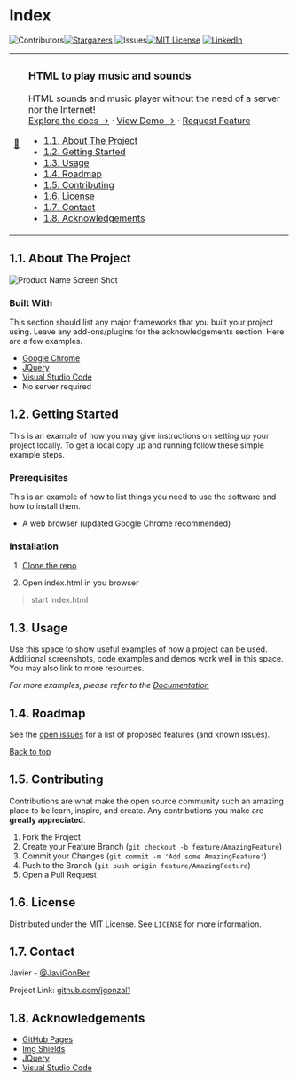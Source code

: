 # Index

![Contributors][contributors-shield][![Stargazers][stars-shield]][stars-url]
![Issues][issues-shield][![MIT License][license-shield]][license-url]
[![LinkedIn][linkedin-shield]][linkedin-url]

<table><!-- PROJECT INFO -->
  <tbody><tr><td>
    <a href="https://github.com/jgonzal1/music_compose">
      <span style="width:10em">🎵</span>
    </a>
  </td><td>
    <h3>HTML to play music and sounds</h3>
    <p>
      HTML sounds and music player without the need of a server nor the Internet!
      <br />
      <a
        href="https://github.com/jgonzal1?tab=music_compose&q=&type=source&sort=stargazers"
      >Explore the docs →</a> · <a
        href="https://github.com/jgonzal1/music_compose"
      >View Demo →</a> · <a
        href="https://github.com/jgonzal1"
      >Request Feature</a>

<!-- TOC -->

* [1.1. About The Project](#11-about-the-project)
* [1.2. Getting Started](#12-getting-started)
* [1.3. Usage](#13-usage)
* [1.4. Roadmap](#14-roadmap)
* [1.5. Contributing](#15-contributing)
* [1.6. License](#16-license)
* [1.7. Contact](#17-contact)
* [1.8. Acknowledgements](#18-acknowledgements)

<!-- /TOC -->

</td></tr></tbody></table>

## 1.1. About The Project

![Product Name Screen Shot][product-screenshot]

<h3>Built With</h3>

This section should list any major frameworks that you built your project using. Leave any add-ons/plugins for the acknowledgements section. Here are a few examples.

* [Google Chrome](https://developer.chrome.com/docs/devtools/)
* [JQuery](https://jquery.com)
* [Visual Studio Code](https://code.visualstudio.com/)
* No server required

<!---->
## 1.2. Getting Started

This is an example of how you may give instructions on setting up your project locally.
To get a local copy up and running follow these simple example steps.

<h3>Prerequisites</h3>

This is an example of how to list things you need to use the software and how to install them.

* A web browser (updated Google Chrome recommended)

<h3>Installation</h3>

1. [Clone the repo](https://github.com/jgonzal1/elocasodelflogisto.git)

2. Open index.html in you browser

> start index.html

<!---->
## 1.3. Usage

Use this space to show useful examples of how a project can be used. Additional screenshots, code examples and demos work well in this space. You may also link to more resources.

_For more examples, please refer to the [Documentation](https://github.com/jgonzal1/elocasodelflogisto)_
<!---->
## 1.4. Roadmap

See the [open issues](https://github.com/jgonzal1/elocasodelflogisto/issues) for a list of proposed features (and known issues).

[Back to top](#index)
<!---->
## 1.5. Contributing

Contributions are what make the open source community such an amazing place to be learn, inspire, and create. Any contributions you make are **greatly appreciated**.

1. Fork the Project
2. Create your Feature Branch (`git checkout -b feature/AmazingFeature`)
3. Commit your Changes (`git commit -m 'Add some AmazingFeature'`)
4. Push to the Branch (`git push origin feature/AmazingFeature`)
5. Open a Pull Request
<!---->
## 1.6. License

Distributed under the MIT License. See `LICENSE` for more information.
<!---->
## 1.7. Contact

Javier - [@JaviGonBer](https://twitter.com/JaviGonBer/)

Project Link: [github.com/jgonzal1](https://github.com/jgonzal1/music_compose)
<!---->
## 1.8. Acknowledgements

* [GitHub Pages](https://pages.github.com)
* [Img Shields](https://shields.io)
* [JQuery](https://jquery.com)
* [Visual Studio Code](https://code.visualstudio.com/)

<!-- MARKDOWN LINKS & IMAGES -->
<!-- https://www.markdownguide.org/basic-syntax/#reference-style-links -->
[contributors-shield]: https://img.shields.io/badge/CONTRIBUTORS-1-green?style=for-the-badge
[stars-shield]: https://img.shields.io/badge/STARS-1-informational?style=for-the-badge
[stars-url]: https://github.com/jgonzal1/elocasodelflogisto
[issues-shield]: https://img.shields.io/badge/ISSUES-51-yellow?style=for-the-badge
[license-shield]: https://img.shields.io/badge/LICENSE-MIT-green?style=for-the-badge
[license-url]: https://raw.githubusercontent.com/jgonzal1/elocasodelflogisto/master/LICENSE
[linkedin-shield]: https://img.shields.io/badge/-LinkedIn-black.svg?style=for-the-badge&logo=linkedin&colorB=555
[linkedin-url]: https://linkedin.com/in/javigbe
[product-screenshot]: https://img.shields.io/badge/PRODUCT-SCREENSHOT-inactive
